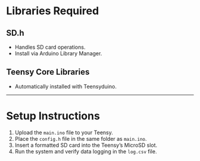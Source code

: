 # Libraries Required

## SD.h
- Handles SD card operations.
- Install via Arduino Library Manager.

## Teensy Core Libraries
- Automatically installed with Teensyduino.

---

# Setup Instructions
1. Upload the `main.ino` file to your Teensy.
2. Place the `config.h` file in the same folder as `main.ino`.
3. Insert a formatted SD card into the Teensy’s MicroSD slot.
4. Run the system and verify data logging in the `log.csv` file.
